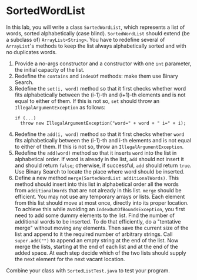 # SortedWordList

In this lab, you will write a class <code>SortedWordList</code>, which represents a list of words, sorted alphabetically (case blind). <code>SortedWordList</code> should extend (be a subclass of) <code>ArrayList\<String\></code>. You have to redefine several of <code>ArrayList</code>'s methods to keep the list always alphabetically sorted and with no duplicates words.

<ol>
<li>Provide a no-args constructor and a constructor with one <code>int</code> parameter, the initial capacity of the list.
<li>Redefine the <code>contains</code> and <code>indexOf</code> methods: make them use Binary Search.
<li>Redefine the <code>set(i, word)</code> method so that it first checks whether word fits alphabetically between the (i-1)-th and (i+1)-th elements and is not equal to either of them. If this is not so, <code>set</code> should throw an <code>IllegalArgumentException</code> as follows:
<br>
<pre>
<code>if (...) 
  throw new IllegalArgumentException("word=" + word + " i=" + i);</code>
</pre>
<li>Redefine the <code>add(i, word)</code> method so that it first checks whether <code>word</code> fits alphabetically between the (i-1)-th and i-th elements and is not equal to either of them. If this is not so, throw an <code>IllegalArgumentException</code>.
<li>Redefine the <code>add(word)</code> method so that it inserts <code>word</code> into the list in alphabetical order. If word is already in the list, <code>add</code> should not insert it and should return <code>false</code>; otherwise, if successful, <code>add</code> should return <code>true</code>. Use Binary Search to locate the place where word should be inserted.
<li>Define a new method <code>merge(SortedWordList additionalWords)</code>. This method should insert into this list in alphabetical order all the words from <code>additionalWords</code> that are not already in this list. <code>merge</code> should be efficient. You may not use any temporary arrays or lists. Each element from this list should move at most once, directly into its proper location. To achieve this while avoiding an <code>IndexOutOfBoundsException</code>, you first need to add some dummy elements to the list. Find the number of additional words to be inserted. To do that efficiently, do a "tentative merge" without moving any elements. Then save the current size of the list and append to it the required number of arbitrary strings. Call <code>super.add("")</code> to append an empty string at the end of the list. Now merge the lists, starting at the end of each list and at the end of the added space. At each step decide which of the two lists should supply the next element for the next vacant location.
</ol>
Combine your class with <code>SortedListTest.java</code> to test your program.
